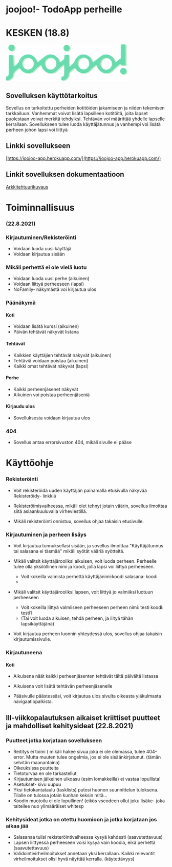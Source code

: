 # joojoo!- TodoApp perheille

# KESKEN (18.8)

![sovelluksen logo](https://raw.githubusercontent.com/nothros/ToDoApp-for-families/main/dokumentaatio/logo2.png)

## Sovelluksen käyttötarkoitus

Sovellus on tarkoitettu perheiden kotitöiden jakamiseen ja niiden tekemisen tarkkailuun. Vanhemmat voivat lisätä lapsilleen kotitöitä, 
joita lapset puolestaan voivat merkitä tehdyiksi. Tehtävän voi määrittää yhdelle lapselle kerrallaan. Sovellukseen tulee luoda käyttäjätunnus
ja vanhempi voi lisätä perheen johon lapsi voi liittyä


## Linkki sovellukseen
[https://joojoo-app.herokuapp.com/](https://joojoo-app.herokuapp.com/)


## Linkit sovelluksen dokumentaatioon

[Arkkitehtuurikuvaus](https://github.com/nothros/ToDoApp-for-families/blob/main/dokumentaatio/arkkitehtuuri.md)


# Toiminnallisuus
### (22.8.2021)

### Kirjautuminen/Rekisteröinti
- Voidaan luoda uusi käyttäjä
- Voidaan kirjautua sisään
### Mikäli perhettä ei ole vielä luotu
- Voidaan luoda uusi perhe (aikuinen)
- Voidaan liittyä perheeseen (lapsi)
- NoFamily- näkymästä voi kirjautua ulos
### Päänäkymä 
#### Koti
- Voidaan lisätä kurssi (aikuinen) 
- Päivän tehtävät näkyvät listana
#### Tehtävät
- Kaikkien käyttäjien tehtävät näkyvät (aikuinen)
- Tehtäviä voidaan poistaa (aikuinen)
- Kaikki omat tehtävät näkyvät (lapsi)
#### Perhe
- Kaikki perheenjäsenet näkyvät
- Aikuinen voi poistaa perheenjäseniä
#### Kirjaudu ulos 
- Sovelluksesta voidaan kirjautua ulos
### 404
- Sovellus antaa errorsivuston 404,  mikäli sivulle ei pääse


# Käyttöohje
### Rekisteröinti
- Voit rekisteröidä uuden käyttäjän painamalla etusivulla näkyvää Rekisteröidy- linkkiä

- Rekisteröimisvaiheessa, mikäli olet tehnyt jotain väärin, sovellus ilmoittaa siitä asiaankuuluvalla virheviestillä.
- Mikäli rekisteröinti onnistuu, sovellus ohjaa takaisin etusivulle.

### Kirjautuminen ja perheen lisäys
- Voit kirjautua tunnuksellasi sisään, ja sovellus ilmoittaa "Käyttäjätunnus tai salasana ei täsmää" mikäli syötät vääriä syötteitä.

- Mikäli valitsit käyttäjärooliksi aikuisen, voit luoda perheen. Perheelle tulee olla yksilöllinen nimi ja koodi, jolla lapsi voi liittyä perheeseen.
  - Voit kokeilla valmista perhettä käyttäjänimi:koodi salasana: koodi
  - 
- Mikäli valitsit käyttäjärooliksi lapsen, voit liittyä jo valmiiksi luotuun perheeseen 
  - Voit kokeilla liittyä valmiiseen perheeseen perheen nimi: testi koodi: testi1 
  - (Tai voit luoda aikuisen, tehdä perheen, ja liityä tähän lapsikäyttäjänä)

- Voit kirjautua perheen luonnin yhteydessä ulos, sovellus ohjaa takaisin kirjautumissivulle.
### Kirjautuneena

#### Koti
- Aikuisena näät kaikki perheenjäsenten tehtävät tältä päivältä listassa
- Aikuisena voit lisätä tehtävän perheenjäsenelle

- Pääsivulle päästessäsi, voit kirjautua ulos sivulta oikeasta yläkulmasta navigaatiopalkista.


## III-viikkopalautuksen aikaiset kriittiset puutteet ja mahdolliset kehitysideat (22.8.2021)

### Puutteet jotka korjataan sovellukseen
- Reititys ei toimi ( mikäli hakee sivua joka ei ole olemassa, tulee 404-error. Mutta muuten tulee ongelmia, jos ei ole sisäänkirjatunut. (tämän selvitän maanantaina)
- Oikeuksissa puutteita
- Tietoturvaa en ole tarkastellut
- Kirjautumisen jälkeinen ulkoasu (esim lomakkeilla) ei vastaa lopullista!
- Asetukset- sivu uupuu
- Yksi tietokantataulu (tasklists) putosi huonon suunnittelun tuloksena. Tilalle on tulossa jotain kunhan keksin mitä...
- Koodin muotoilu ei ole lopullinen! (eikös vscodeen ollut joku lisäke- joka taiteilee nuo ylimääräiset whitesp

### Kehitysideat jotka on otettu huomioon ja jotka korjataan jos aikaa jää
- Salasanaa tulisi rekisteröintivaiheessa kysyä kahdesti (saavutettavuus)
- Lapsen liittyessä perheeseen voisi kysyä vain koodia, eikä perhettä (saavutettavuus)
- Validointivirheilmoitukset annetaan yksi kerrallaan. Kaikki relevantit virheilmoitukset olisi hyvä näyttää kerralla. (käytettävyys)
